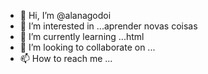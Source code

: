 - 👋 Hi, I’m @alanagodoi
- 👀 I’m interested in ...aprender novas coisas
- 🌱 I’m currently learning ...html
- 💞️ I’m looking to collaborate on ...
- 📫 How to reach me ...

<!---
alanagodoi/alanagodoi is a ✨ special ✨ repository because its `README.md` (this file) appears on your GitHub profile.
You can click the Preview link to take a look at your changes.
--->
